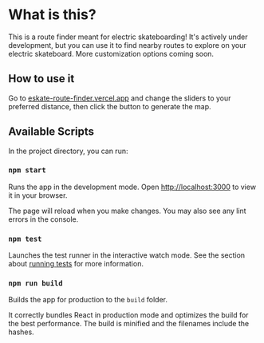 # What is this?

This is a route finder meant for electric skateboarding! It's actively under development, but you can use it to find nearby routes to explore on your electric skateboard. More customization options coming soon.

## How to use it

Go to [eskate-route-finder.vercel.app](https://eskate-route-finder.vercel.app) and change the sliders to your preferred distance, then click the button to generate the map.

## Available Scripts

In the project directory, you can run:

### `npm start`

Runs the app in the development mode. Open [http://localhost:3000](http://localhost:3000) to view it in your browser.

The page will reload when you make changes. You may also see any lint errors in the console.

### `npm test`

Launches the test runner in the interactive watch mode. See the section about [running tests](https://facebook.github.io/create-react-app/docs/running-tests) for more information.

### `npm run build`

Builds the app for production to the `build` folder.

It correctly bundles React in production mode and optimizes the build for the best performance. The build is minified and the filenames include the hashes.
